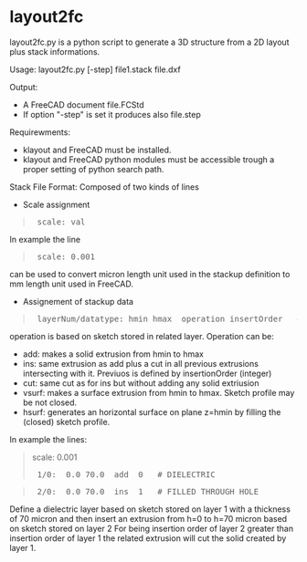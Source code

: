 
# layout2fc

layout2fc.py is a python script to generate a 3D structure from a 2D layout plus stack informations.

Usage:
   layout2fc.py [-step] file1.stack  file.dxf

Output:

  - A FreeCAD document file.FCStd
  - If option "-step" is set it produces also file.step

Requirewments:

  - klayout and FreeCAD must be installed.
  - klayout and FreeCAD python modules must be accessible trough a proper setting of python search path.


Stack File Format:
Composed of two kinds of lines
* Scale assignment
><pre> scale: val</pre>

In example the line
><pre> scale: 0.001</pre>

can be used to convert micron length unit used in the stackup definition to mm length unit used in FreeCAD.

- Assignement of stackup data

><pre> layerNum/datatype: hmin hmax  operation insertOrder   #Comment</pre>

  operation is based on sketch stored in related layer. Operation can be:

  - add: makes a solid extrusion from hmin to hmax
  - ins: same extrusion as add plus a cut in all previous extrusions intersecting with it. Previuos is defined by insertionOrder (integer)  
  - cut: same cut as for ins but without adding any solid extriusion
  - vsurf: makes a surface extrusion from hmin to hmax. Sketch profile may be not closed.
  - hsurf: generates an horizontal surface on plane z=hmin by filling the (closed) sketch profile.

In example the lines:
>scale: 0.001
><pre> 1/0:  0.0 70.0  add  0   # DIELECTRIC</pre>

><pre> 2/0:  0.0 70.0  ins  1   # FILLED THROUGH HOLE</pre>

Define a dielectric layer based on sketch stored on layer 1 with a thickness of 70 micron
and then insert an extrusion from h=0 to h=70 micron based on sketch stored on layer 2
For being insertion order of layer 2 greater than insertion order of layer 1 the related extrusion 
will cut the solid created by layer 1.
 
